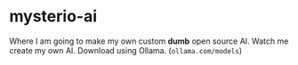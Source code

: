 # mysterio-ai
Where I am going to make my own custom **dumb** open source AI. Watch me create my own AI. Download using Ollama. (`ollama.com/models`)
